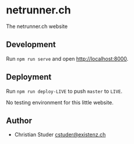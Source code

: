 # netrunner.ch

The netrunner.ch website

## Development

Run `npm run serve` and open <http://localhost:8000>.

## Deployment

Run `npm run deploy-LIVE` to push `master` to `LIVE`.

No testing environment for this little website.

## Author

- Christian Studer <cstuder@existenz.ch>
